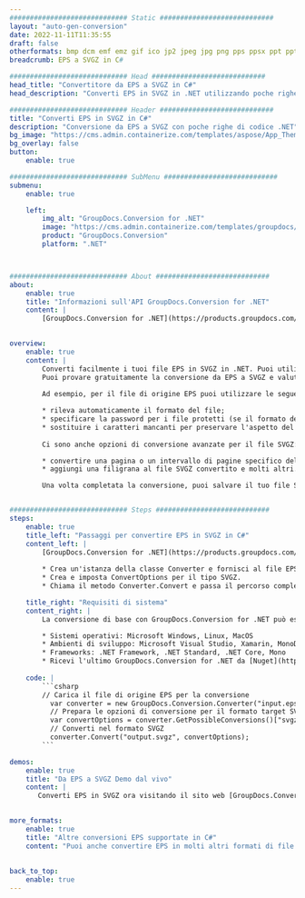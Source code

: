 ```yaml
---
############################# Static ############################
layout: "auto-gen-conversion"
date: 2022-11-11T11:35:55
draft: false
otherformats: bmp dcm emf emz gif ico jp2 jpeg jpg png pps ppsx ppt pptx psb psd svg svgz tga tif tiff webp wmf wmz
breadcrumb: EPS a SVGZ in C#

############################# Head ############################
head_title: "Convertitore da EPS a SVGZ in C#"
head_description: "Converti EPS in SVGZ in .NET utilizzando poche righe di codice. Utilizza l'API di conversione dei documenti di GroupDocs per convertire oltre 160 formati di file."

############################# Header ############################
title: "Converti EPS in SVGZ in C#"
description: "Conversione da EPS a SVGZ con poche righe di codice .NET"
bg_image: "https://cms.admin.containerize.com/templates/aspose/App_Themes/V3/images/bg/header1.png"
bg_overlay: false
button:
    enable: true

############################# SubMenu ############################
submenu:
    enable: true

    left:
        img_alt: "GroupDocs.Conversion for .NET"
        image: "https://cms.admin.containerize.com/templates/groupdocs/images/product-logos/90x90-noborder/groupdocs-conversion-net.png"
        product: "GroupDocs.Conversion"
        platform: ".NET"



############################# About ############################
about:
    enable: true
    title: "Informazioni sull'API GroupDocs.Conversion for .NET"
    content: |
        [GroupDocs.Conversion for .NET](https://products.groupdocs.com/conversion/net/) può essere utilizzato per convertire Microsoft Word, Excel, PowerPoint, PDF, Visio e altri formati. GroupDocs.Conversion è un'API standalone adatta per sistemi interni e back-end in cui sono richieste prestazioni elevate. Non dipende da alcun software come Microsoft o Open Office.
    

overview:
    enable: true
    content: |
        Converti facilmente i tuoi file EPS in SVGZ in .NET. Puoi utilizzare solo un paio di righe di codice C# in qualsiasi piattaforma a tua scelta come: Windows, Linux, macOS.
        Puoi provare gratuitamente la conversione da EPS a SVGZ e valutare la qualità dei risultati della conversione. Insieme a semplici scenari di conversione di file, puoi provare opzioni più avanzate per caricare il file di origine EPS e per salvare il risultato di output SVGZ. 
        
        Ad esempio, per il file di origine EPS puoi utilizzare le seguenti opzioni di caricamento:

        * rileva automaticamente il formato del file;
        * specificare la password per i file protetti (se il formato del file lo supporta);
        * sostituire i caratteri mancanti per preservare l'aspetto del documento.
        
        Ci sono anche opzioni di conversione avanzate per il file SVGZ:

        * convertire una pagina o un intervallo di pagine specifico del documento;
        * aggiungi una filigrana al file SVGZ convertito e molti altri.

        Una volta completata la conversione, puoi salvare il tuo file SVGZ nel percorso del file locale o in qualsiasi archivio di terze parti come FTP, Amazon S3, Google Drive, Dropbox ecc. Nota: per convertire EPS in {{ TO}} non è necessario alcun software aggiuntivo installato, come MS Office, Open Office, Adobe Acrobat Reader ecc.


############################# Steps ############################
steps:
    enable: true
    title_left: "Passaggi per convertire EPS in SVGZ in C#"
    content_left: |
        [GroupDocs.Conversion for .NET](https://products.groupdocs.com/conversion/net/) consente agli sviluppatori di convertire facilmente un file EPS in SVGZ con poche righe di codice.
        
        * Crea un'istanza della classe Converter e fornisci al file EPS il percorso completo
        * Crea e imposta ConvertOptions per il tipo SVGZ.
        * Chiama il metodo Converter.Convert e passa il percorso completo e il formato (SVGZ) come parametro

    title_right: "Requisiti di sistema"
    content_right: |
        La conversione di base con GroupDocs.Conversion for .NET può essere eseguita in pochi semplici passaggi. Le nostre API sono supportate su tutte le principali piattaforme e sistemi operativi. Prima di eseguire il codice seguente, assicurati di avere i seguenti prerequisiti installati sul tuo sistema.

        * Sistemi operativi: Microsoft Windows, Linux, MacOS
        * Ambienti di sviluppo: Microsoft Visual Studio, Xamarin, MonoDevelop
        * Frameworks: .NET Framework, .NET Standard, .NET Core, Mono
        * Ricevi l'ultimo GroupDocs.Conversion for .NET da [Nuget](https://www.nuget.org/packages/groupdocs.conversion)
         
    code: |
        ```csharp    
        // Carica il file di origine EPS per la conversione
          var converter = new GroupDocs.Conversion.Converter("input.eps");
          // Prepara le opzioni di conversione per il formato target SVGZ
          var convertOptions = converter.GetPossibleConversions()["svgz"].ConvertOptions;
          // Converti nel formato SVGZ
          converter.Convert("output.svgz", convertOptions);
        ```

demos:
    enable: true
    title: "Da EPS a SVGZ Demo dal vivo"
    content: |
       Converti EPS in SVGZ ora visitando il sito web [GroupDocs.Conversion App](https://products.groupdocs.app/conversion/family). La demo online presenta i seguenti vantaggi
          

more_formats:
    enable: true
    title: "Altre conversioni EPS supportate in C#"
    content: "Puoi anche convertire EPS in molti altri formati di file. Si prega di consultare l'elenco di seguito."
       
       
back_to_top:
    enable: true
---
```

